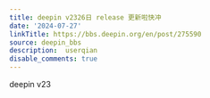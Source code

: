 ```yaml
---
title: deepin v2326日 release 更新啦快冲
date: '2024-07-27'
linkTitle: https://bbs.deepin.org/en/post/275590
source: deepin_bbs
description:  userqian 
disable_comments: true
---
```

deepin v23
